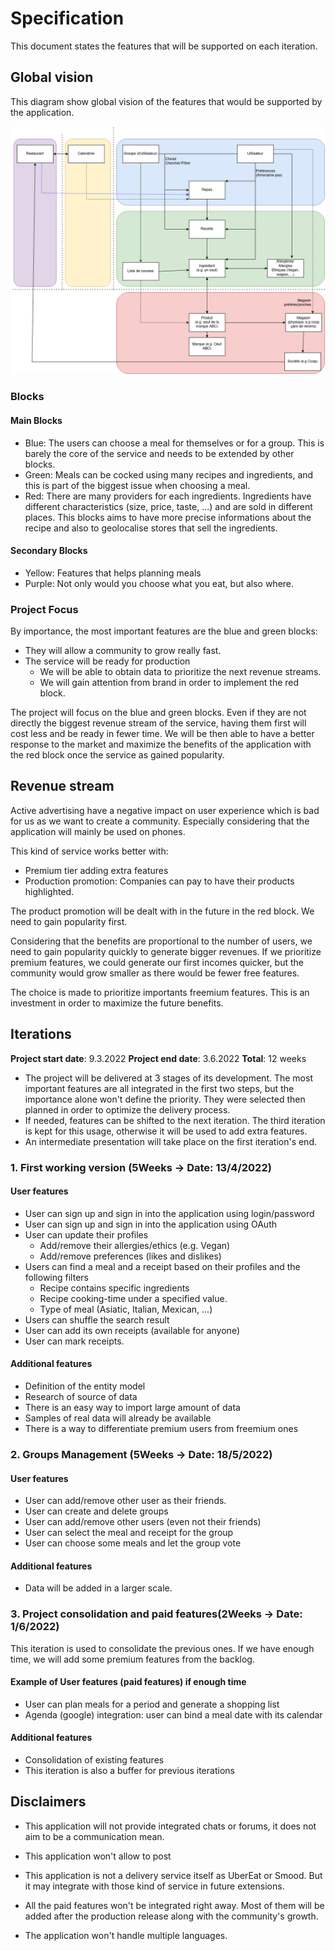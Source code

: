 # Specification

This document states the features that will be supported on each iteration.



## Global vision

This diagram show global vision of the features that would be supported by the application.

![model_diagram.drawio](img/model_diagram.drawio.png)

### Blocks

#### Main Blocks

* Blue: The users can choose a meal for themselves or for a group. This is barely the core of the service  and needs to be extended by other blocks.
* Green: Meals can be cocked using many recipes and ingredients, and this is part of the biggest issue when choosing a meal. 
* Red: There are many providers for each ingredients. Ingredients have different characteristics (size, price, taste, ...) and are sold in different places. This blocks aims to have more precise informations about the recipe and also to geolocalise stores that sell the ingredients.

#### Secondary Blocks

* Yellow: Features that helps planning meals
* Purple: Not only would you choose what you eat, but also where.

### Project Focus

By importance, the most important features are the blue and green blocks:

* They will allow a community to grow really fast.
* The service will be ready for production
  * We will be able to obtain data to prioritize the next revenue streams.
  * We will gain attention from brand in order to implement the red block.

The project will focus on the blue and green blocks.  Even if they are not directly the biggest revenue stream of the service, having them first will cost less and be ready in fewer time. We will be then able to have a better response to the market and maximize the benefits of the application with the red block once the service as gained popularity.



## Revenue stream

Active advertising have a negative impact on user experience which is bad for us as we want to create a community. Especially considering that the application will mainly be used on phones.

This kind of service works better with:

* Premium tier adding extra features
* Production promotion: Companies can pay to have their products highlighted.

The product promotion will be dealt with in the future in the red block. We need to gain popularity first.



Considering that the benefits are proportional to the number of users, we need to gain popularity quickly to generate bigger revenues. If we prioritize premium features, we could generate our first incomes quicker, but the community would grow smaller as there would be fewer free features.

The choice is made to prioritize importants freemium features. This is an investment in order to maximize the future benefits. 



## Iterations

**Project start date**: 9.3.2022
**Project end date**: 3.6.2022
**Total**: 12 weeks

* The project will be delivered at 3 stages of its development. The most important features are all integrated in the first two steps, but the importance alone won't define the priority. They were selected then planned in order to optimize the delivery process.
* If needed, features can be shifted to the next iteration. The third iteration is kept for this usage, otherwise it will be used to add extra features.
* An intermediate presentation will take place on the first iteration's end. 



### 1. First working version (5Weeks -> Date:  13/4/2022)

#### User features

* User can sign up and sign in into the application using login/password
* User can sign up and sign in into the application using OAuth
* User can update their profiles
  * Add/remove their allergies/ethics (e.g. Vegan)
  * Add/remove preferences (likes and dislikes)
* Users can find a meal and a receipt based on their profiles and the following filters
  * Recipe contains specific ingredients
  * Recipe cooking-time under a specified value.
  * Type of meal (Asiatic, Italian, Mexican, ...)
* Users can shuffle the search result
* User can add its own receipts (available for anyone)
* User can mark receipts.

#### Additional features

* Definition of the entity model
* Research of source of data
* There is an easy way to import large amount of data
* Samples of real data will already be available
* There is a way to differentiate premium users from freemium ones



### 2. Groups Management (5Weeks -> Date:  18/5/2022)

#### User features

* User can add/remove other user as their friends.
* User can create and delete groups
* User can add/remove other users (even not their friends)
* User can select the meal and receipt for the group
* User can choose some meals and let the group vote

#### Additional features

* Data will be added in a larger scale.



### 3. Project consolidation and paid features(2Weeks -> Date:  1/6/2022)

This iteration is used to consolidate the previous ones. If we have enough time, we will add some premium features from the backlog.

#### Example of User features (paid features) if enough time

* User can plan meals for a period and generate a shopping list
* Agenda (google) integration: user can bind a meal date with its calendar

#### Additional features

* Consolidation of existing features
* This iteration is also a buffer for previous iterations



## Disclaimers

* This application will not provide integrated chats or forums, it does not aim to be a communication mean.

* This application won't allow to post

* This application is not a delivery service itself as UberEat or Smood. But it may integrate with those kind of service in future extensions.

* All the paid features won't be integrated right away. Most of them will be added after the production release along with the community's growth.

* The application won't handle multiple languages. 

   